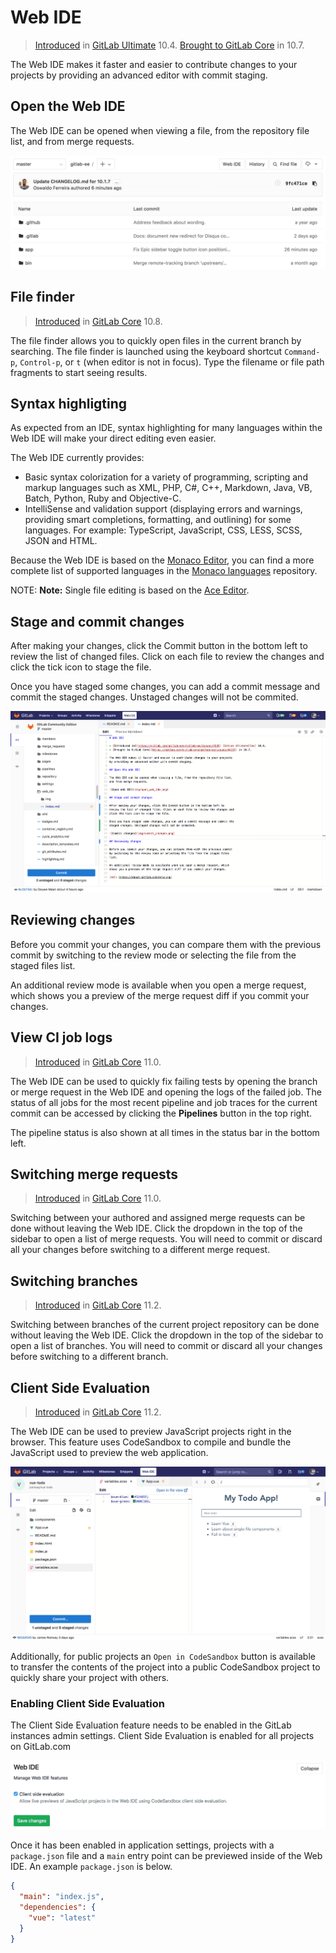 # Web IDE

> [Introduced](https://gitlab.com/gitlab-org/gitlab-ee/issues/4539) in [GitLab Ultimate][ee] 10.4.
> [Brought to GitLab Core](https://gitlab.com/gitlab-org/gitlab-ce/issues/44157) in 10.7.

The Web IDE makes it faster and easier to contribute changes to your projects
by providing an advanced editor with commit staging.

## Open the Web IDE

The Web IDE can be opened when viewing a file, from the repository file list,
and from merge requests.

![Open Web IDE](img/open_web_ide.png)

## File finder

> [Introduced](https://gitlab.com/gitlab-org/gitlab-ce/merge_requests/18323) in [GitLab Core][ce] 10.8.

The file finder allows you to quickly open files in the current branch by
searching. The file finder is launched using the keyboard shortcut `Command-p`,
`Control-p`, or `t` (when editor is not in focus). Type the filename or
file path fragments to start seeing results.

## Syntax highligting

As expected from an IDE, syntax highlighting for many languages within 
the Web IDE will make your direct editing even easier.

The Web IDE currently provides:

- Basic syntax colorization for a variety of programming, scripting and markup 
languages such as XML, PHP, C#, C++, Markdown, Java, VB, Batch, Python, Ruby 
and Objective-C.  
- IntelliSense and validation support (displaying errors and warnings, providing 
smart completions, formatting, and outlining) for some languages. For example: 
TypeScript, JavaScript, CSS, LESS, SCSS, JSON and HTML. 

Because the Web IDE is based on the [Monaco Editor](https://microsoft.github.io/monaco-editor/), 
you can find a more complete list of supported languages in the 
[Monaco languages](https://github.com/Microsoft/monaco-languages) repository.  

NOTE: **Note:**
Single file editing is based on the [Ace Editor](https://ace.c9.io).

## Stage and commit changes

After making your changes, click the Commit button in the bottom left to
review the list of changed files. Click on each file to review the changes and
click the tick icon to stage the file. 

Once you have staged some changes, you can add a commit message and commit the
staged changes. Unstaged changes will not be commited.

![Commit changes](img/commit_changes.png)

## Reviewing changes

Before you commit your changes, you can compare them with the previous commit
by switching to the review mode or selecting the file from the staged files
list.

An additional review mode is available when you open a merge request, which
shows you a preview of the merge request diff if you commit your changes.

## View CI job logs

> [Introduced](https://gitlab.com/gitlab-org/gitlab-ce/merge_requests/19279) in [GitLab Core][ce] 11.0.

The Web IDE can be used to quickly fix failing tests by opening the branch or
merge request in the Web IDE and opening the logs of the failed job. The status
of all jobs for the most recent pipeline and job traces for the current commit
can be accessed by clicking the **Pipelines** button in the top right.

The pipeline status is also shown at all times in the status bar in the bottom
left.

## Switching merge requests

> [Introduced](https://gitlab.com/gitlab-org/gitlab-ce/merge_requests/19318) in [GitLab Core][ce] 11.0.

Switching between your authored and assigned merge requests can be done without
leaving the Web IDE. Click the dropdown in the top of the sidebar to open a list 
of merge requests. You will need to commit or discard all your changes before
switching to a different merge request.

## Switching branches

> [Introduced](https://gitlab.com/gitlab-org/gitlab-ce/merge_requests/20850) in [GitLab Core][ce] 11.2.

Switching between branches of the current project repository can be done without
leaving the Web IDE. Click the dropdown in the top of the sidebar to open a list 
of branches. You will need to commit or discard all your changes before
switching to a different branch.

## Client Side Evaluation

> [Introduced](https://gitlab.com/gitlab-org/gitlab-ce/merge_requests/19764) in [GitLab Core][ce] 11.2.

The Web IDE can be used to preview JavaScript projects right in the browser.
This feature uses CodeSandbox to compile and bundle the JavaScript used to
preview the web application.

![Web IDE Client Side Evaluation](img/clientside_evaluation.png)

Additionally, for public projects an `Open in CodeSandbox` button is available
to transfer the contents of the project into a public CodeSandbox project to
quickly share your project with others.

### Enabling Client Side Evaluation

The Client Side Evaluation feature needs to be enabled in the GitLab instances
admin settings. Client Side Evaluation is enabled for all projects on
GitLab.com

![Admin Client Side Evaluation setting](img/admin_clientside_evaluation.png)

Once it has been enabled in application settings, projects with a
`package.json` file and a `main` entry point can be previewed inside of the Web
IDE. An example `package.json` is below.

```json
{
  "main": "index.js",
  "dependencies": {
    "vue": "latest"
  }
}
```

[ce]: https://about.gitlab.com/pricing/
[ee]: https://about.gitlab.com/pricing/
